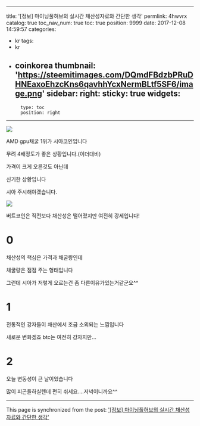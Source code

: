 
---
title: '[정보] 마이닝풀허브의 실시간 채산성자료와 간단한 생각'
permlink: 4hwvrx
catalog: true
toc_nav_num: true
toc: true
position: 9999
date: 2017-12-08 14:59:57
categories:
- kr
tags:
- kr
- coinkorea
thumbnail: 'https://steemitimages.com/DQmdFBdzbPRuDHNEaxoEhzcKns6qavhhYcxNermBLtf5SF6/image.png'
sidebar:
    right:
        sticky: true
widgets:
    -
        type: toc
        position: right
---


![](https://steemitimages.com/DQmdFBdzbPRuDHNEaxoEhzcKns6qavhhYcxNermBLtf5SF6/image.png)

AMD gpu채굴 1위가 시아코인입니다

무려 4배정도가 좋은 상황입니다.(이더대비)

가격이 크게 오른것도 아닌데

신기한 상황입니다

시아 주시해야겠습니다.

![](https://steemitimages.com/DQmbbz5aAvumfxH4cBjLjsKBoTxeebCdJ6oQpWx4NQSBtTB/image.png)

버트코인은 직전보다 채산성은 떨어졌지만 여전히 강세입니다!

# 0

채산성의 핵심은 가격과 채굴량인데

채굴량은 점점 주는 형태입니다

그런데 시아가 저렇게 오르는건 좀 다른이유가있는거같군요^^

# 1
전통적인 강자들이 채산에서 조금 소외되는 느낌입니다

새로운 변화겠죠   btc는 여전히 강자지만...

# 2

오늘 변동성이 큰 날이었습니다

많이 피곤들하실텐데 편히 쉬세요....저녁이니까요^^

- - -

This page is synchronized from the post: ['[정보] 마이닝풀허브의 실시간 채산성자료와 간단한 생각'](https://steemit.com/@virus707/4hwvrx)
